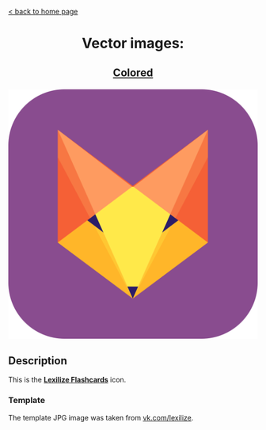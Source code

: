 [&lt; back to home page](../../../../ "Home page")

<h1><p align="center">Vector images: </p></h1>

<h2><p align="center"><a href="Lexilize.colored.svg" title="Lexilize colored icon">Colored</a></p></h2>
<div>
	<img src="Lexilize.colored.svg" alt="Lexilize colored icon" title="Lexilize colored icon">
</div>

## Description

This is the **[Lexilize Flashcards](http://lexilize.com "Visit lexilize.com")** icon.

### Template

The template JPG image was taken from [vk.com/lexilize](https://vk.com/lexilize "Visit vk.com/lexilize").